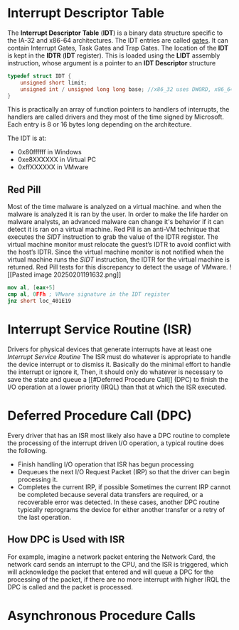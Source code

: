 # Interrupt Descriptor Table
The **Interrupt Descriptor Table** (**IDT**) is a binary data structure specific to the IA-32 and x86-64 architectures. The IDT entries are called <u>gates</u>. It can contain Interrupt Gates, Task Gates and Trap Gates. The location of the **IDT** is kept in the **IDTR** (**IDT** register). This is loaded using the **LIDT** assembly instruction, whose argument is a pointer to an **IDT Descriptor** structure
```C
typedef struct IDT {
	unsigned short limit;
	unsigned int / unsigned long long base; //x86_32 uses DWORD, x86_64 uses QWORD
}
```
This is practically an array of function pointers to handlers of interrupts, the handlers are called drivers and they most of the time signed by Microsoft. 
Each entry is 8 or 16 bytes long depending on the architecture. 

The IDT is at:
- 0x80ffffff in Windows
- 0xe8XXXXXX in Virtual PC
- 0xffXXXXXX in VMware

## Red Pill
Most of the time malware is analyzed on a virtual machine. and when the malware is analyzed it is ran by the user. In order to make the life harder on malware analysts, an advanced malware can change it's behavior if it can detect it is ran on a virtual machine. Red Pill is an anti-VM technique that executes the _SIDT_ instruction to grab the value of the IDTR register. The virtual machine monitor must relocate the guest’s IDTR to avoid conflict with the host’s IDTR. Since the virtual machine monitor is not notified when the virtual machine runs the _SIDT_ instruction, the IDTR for the virtual machine is returned. Red Pill tests for this discrepancy to detect the usage of VMware.
![[Pasted image 20250201191632.png]]
```nasm
mov al, [eax+5]
cmp al, 0FFh ; VMware signature in the IDT register
jnz short loc_401E19
```
# Interrupt Service Routine (ISR)
Drivers for physical devices that generate interrupts have at least one _Interrupt Service Routine_
The ISR must do whatever is appropriate to handle the device interrupt or to dismiss it. Basically do the minimal effort to handle the interrupt or ignore it, Then, it should only do whatever is necessary to save the state and queue a [[#Deferred Procedure Call]] (DPC) to finish the I/O operation at a lower priority (IRQL) than that at which the ISR executed.
# Deferred Procedure Call (DPC)
Every driver that has an ISR most likely also have a DPC routine to complete the processing of the interrupt driven I/O operation, a typical routine does the following. 
- Finish handling I/O operation that ISR has begun processing
- Dequeues the next I/O Request Packet (IRP) so that the driver can begin processing it.
- Completes the current IRP, if possible
Sometimes the current IRP cannot be completed because several data transfers are required, or a recoverable error was detected. In these cases, another DPC routine typically reprograms the device for either another transfer or a retry of the last operation.
## How DPC is Used with ISR
For example, imagine a network packet entering the Network Card, the network card sends an interrupt to the CPU, and the ISR is triggered, which will acknowledge the packet that entered and will queue a DPC for the processing of the packet, if there are no more interrupt with higher IRQL the DPC is called and the packet is processed. 
# Asynchronous Procedure Calls
